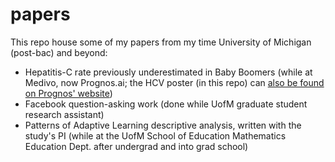 # papers

This repo house some of my papers from my time University of Michigan (post-bac) and beyond:

- Hepatitis-C rate previously underestimated in Baby Boomers (while at Medivo, now Prognos.ai; the HCV poster (in this repo) can [also be found on Prognos' website](https://www.prognos.ai/wp-content/uploads/2015-DDW-Poster.pdf))
- Facebook question-asking work (done while UofM graduate student research assistant)
- Patterns of Adaptive Learning descriptive analysis, written with the study's PI (while at the UofM School of Education Mathematics Education Dept. after undergrad and into grad school)
